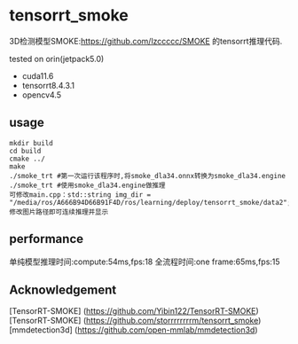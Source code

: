 # tensorrt_smoke

3D检测模型SMOKE:https://github.com/lzccccc/SMOKE 的tensorrt推理代码.

tested on orin(jetpack5.0)
- cuda11.6
- tensorrt8.4.3.1
- opencv4.5

## usage
```
mkdir build
cd build 
cmake ../
make
./smoke_trt #第一次运行该程序时,将smoke_dla34.onnx转换为smoke_dla34.engine
./smoke_trt #使用smoke_dla34.engine做推理
可修改main.cpp：std::string img_dir = "/media/ros/A666B94D66B91F4D/ros/learning/deploy/tensorrt_smoke/data2";
修改图片路径即可连续推理并显示
```

## performance
单纯模型推理时间:compute:54ms,fps:18
全流程时间:one frame:65ms,fps:15

## Acknowledgement
[TensorRT-SMOKE] (https://github.com/Yibin122/TensorRT-SMOKE)  
[TensorRT-SMOKE] (https://github.com/storrrrrrrrm/tensorrt_smoke)  
[mmdetection3d] (https://github.com/open-mmlab/mmdetection3d)
